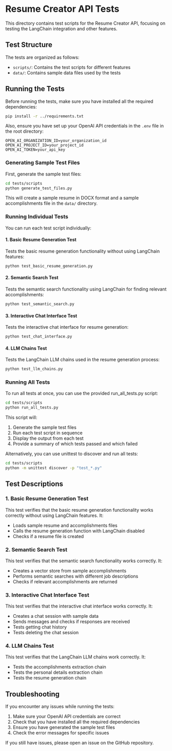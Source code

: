 # Resume Creator API Tests

This directory contains test scripts for the Resume Creator API, focusing on testing the LangChain integration and other features.

## Test Structure

The tests are organized as follows:

- `scripts/`: Contains the test scripts for different features
- `data/`: Contains sample data files used by the tests

## Running the Tests

Before running the tests, make sure you have installed all the required dependencies:

```bash
pip install -r ../requirements.txt
```

Also, ensure you have set up your OpenAI API credentials in the `.env` file in the root directory:

```
OPEN_AI_ORGANIZATION_ID=your_organization_id
OPEN_AI_PROJECT_ID=your_project_id
OPEN_AI_TOKEN=your_api_key
```

### Generating Sample Test Files

First, generate the sample test files:

```bash
cd tests/scripts
python generate_test_files.py
```

This will create a sample resume in DOCX format and a sample accomplishments file in the `data/` directory.

### Running Individual Tests

You can run each test script individually:

#### 1. Basic Resume Generation Test

Tests the basic resume generation functionality without using LangChain features:

```bash
python test_basic_resume_generation.py
```

#### 2. Semantic Search Test

Tests the semantic search functionality using LangChain for finding relevant accomplishments:

```bash
python test_semantic_search.py
```

#### 3. Interactive Chat Interface Test

Tests the interactive chat interface for resume generation:

```bash
python test_chat_interface.py
```

#### 4. LLM Chains Test

Tests the LangChain LLM chains used in the resume generation process:

```bash
python test_llm_chains.py
```

### Running All Tests

To run all tests at once, you can use the provided run_all_tests.py script:

```bash
cd tests/scripts
python run_all_tests.py
```

This script will:
1. Generate the sample test files
2. Run each test script in sequence
3. Display the output from each test
4. Provide a summary of which tests passed and which failed

Alternatively, you can use unittest to discover and run all tests:

```bash
cd tests/scripts
python -m unittest discover -p "test_*.py"
```

## Test Descriptions

### 1. Basic Resume Generation Test

This test verifies that the basic resume generation functionality works correctly without using LangChain features. It:

- Loads sample resume and accomplishments files
- Calls the resume generation function with LangChain disabled
- Checks if a resume file is created

### 2. Semantic Search Test

This test verifies that the semantic search functionality works correctly. It:

- Creates a vector store from sample accomplishments
- Performs semantic searches with different job descriptions
- Checks if relevant accomplishments are returned

### 3. Interactive Chat Interface Test

This test verifies that the interactive chat interface works correctly. It:

- Creates a chat session with sample data
- Sends messages and checks if responses are received
- Tests getting chat history
- Tests deleting the chat session

### 4. LLM Chains Test

This test verifies that the LangChain LLM chains work correctly. It:

- Tests the accomplishments extraction chain
- Tests the personal details extraction chain
- Tests the resume generation chain

## Troubleshooting

If you encounter any issues while running the tests:

1. Make sure your OpenAI API credentials are correct
2. Check that you have installed all the required dependencies
3. Ensure you have generated the sample test files
4. Check the error messages for specific issues

If you still have issues, please open an issue on the GitHub repository.
